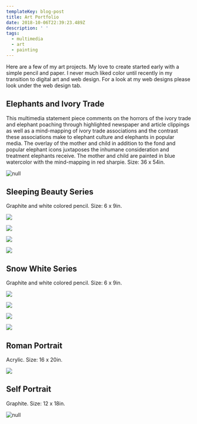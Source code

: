 ```yaml
---
templateKey: blog-post
title: Art Portfolio
date: 2018-10-06T22:39:23.489Z
description: ' '
tags:
  - multimedia
  - art
  - painting
---
```

Here are a few of my art projects. My love to create started early with a simple pencil and paper. I never much liked color until recently in my transition to digital art and web design. For a look at my web designs please look under the web design tab.

## Elephants and Ivory Trade

This multimedia statement piece comments on the horrors of the ivory trade and elephant poaching through highlighted newspaper and article clippings as well as a mind-mapping of ivory trade associations and the contrast these associations make to elephant culture and elephants in popular media. The overlay of the mother and child in addition to the fond and popular elephant icons juxtaposes the inhumane consideration and treatment elephants receive.  The mother and child are painted in blue watercolor with the mind-mapping in red sharpie. Size: 36 x 54in.

![null](/img/img_1360-2-.jpg)

## Sleeping Beauty Series

Graphite and white colored pencil. Size: 6 x 9in.

![](/img/img_0549.jpg)

![](/img/img_0551.jpg)

![](/img/img_0550-1-.jpg)

![](/img/img_0552.jpg)

## Snow White Series

Graphite and white colored pencil. Size: 6 x 9in.

![](/img/img_0553.jpg)

![](/img/img_0554.jpg)

![](/img/img_0555.jpg)

![](/img/img_0556.jpg)

## Roman Portrait

Acrylic. Size: 16 x 20in.

![](/img/img_1847.jpg)

## Self Portrait

Graphite. Size: 12 x 18in.

![null](/img/img_1846.jpg)

